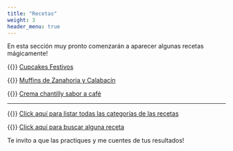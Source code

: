 ```yaml
---
title: "Recetas"
weight: 3
header_menu: true
---
```


En esta sección muy pronto comenzarán a aparecer algunas recetas mágicamente!

{{<icon class="fa fa-hand-o-right">}}&nbsp;[Cupcakes Festivos](recipes/cupcakes_festivos)

{{<icon class="fa fa-hand-o-right">}}&nbsp;[Muffins de Zanahoria y Calabacín](recipes/muffins_zanahoria_calabacin)

{{<icon class="fa fa-hand-o-right">}}&nbsp;[Crema chantilly sabor a café](recipes/chantilly_cafe)

__________________________________________
{{<icon class="fa fa-hand-o-right">}}&nbsp;[Click aquí para listar todas las categorías de las recetas](categories)

{{<icon class="fa fa-hand-o-right">}}&nbsp;[Click aquí para buscar alguna receta](search/)


Te invito a que las practiques y me cuentes de tus resultados!






